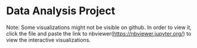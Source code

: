# Data Analysis Project
Note: Some visualizations might not be visible on github. In order to view it, click the file and paste the link to nbviewer(https://nbviewer.jupyter.org/) to view the interactive visualizations.
